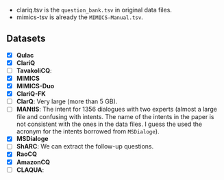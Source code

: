 - clariq.tsv is the `question_bank.tsv` in original data files.
- mimics-tsv is already the `MIMICS-Manual.tsv`.

## Datasets
- [X] __Qulac__
- [X] __ClariQ__
- [ ] __TavakoliCQ__: 
- [X] __MIMICS__
- [X] __MIMICS-Duo__
- [X] __ClariQ-FK__
- [ ] __ClarQ__: Very large (more than 5 GB).
- [ ] __MANtIS__: The intent for 1356 dialogues with two experts (almost a large file and confusing with intents. The name of the intents in the paper is not consistent with the ones in the data files. I guess the used the acronym for the intents borrowed from `MSDialoge`).
- [X] __MSDialoge__
- [ ] __ShARC__: We can extract the follow-up questions.
- [X] __RaoCQ__
- [X] __AmazonCQ__
- [ ] __CLAQUA__: 